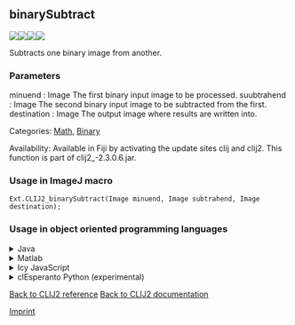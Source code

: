 ## binarySubtract
<img src="images/mini_empty_logo.png"/><img src="images/mini_clij2_logo.png"/><img src="images/mini_clijx_logo.png"/><img src="images/mini_cle_logo.png"/>

Subtracts one binary image from another.

### Parameters

minuend : Image
    The first binary input image to be processed.
suubtrahend : Image
    The second binary input image to be subtracted from the first.
destination : Image
    The output image where results are written into.


Categories: [Math](https://clij.github.io/clij2-docs/reference__math), [Binary](https://clij.github.io/clij2-docs/reference__binary)

Availability: Available in Fiji by activating the update sites clij and clij2.
This function is part of clij2_-2.3.0.6.jar.

### Usage in ImageJ macro
```
Ext.CLIJ2_binarySubtract(Image minuend, Image subtrahend, Image destination);
```


### Usage in object oriented programming languages



<details>

<summary>
Java
</summary>
<pre class="highlight">// init CLIJ and GPU
import net.haesleinhuepf.clij2.CLIJ2;
import net.haesleinhuepf.clij.clearcl.ClearCLBuffer;
CLIJ2 clij2 = CLIJ2.getInstance();

// get input parameters
ClearCLBuffer minuend = clij2.push(minuendImagePlus);
ClearCLBuffer subtrahend = clij2.push(subtrahendImagePlus);
destination = clij2.create(minuend);
</pre>

<pre class="highlight">
// Execute operation on GPU
clij2.binarySubtract(minuend, subtrahend, destination);
</pre>

<pre class="highlight">
// show result
destinationImagePlus = clij2.pull(destination);
destinationImagePlus.show();

// cleanup memory on GPU
clij2.release(minuend);
clij2.release(subtrahend);
clij2.release(destination);
</pre>

</details>



<details>

<summary>
Matlab
</summary>
<pre class="highlight">% init CLIJ and GPU
clij2 = init_clatlab();

% get input parameters
minuend = clij2.pushMat(minuend_matrix);
subtrahend = clij2.pushMat(subtrahend_matrix);
destination = clij2.create(minuend);
</pre>

<pre class="highlight">
% Execute operation on GPU
clij2.binarySubtract(minuend, subtrahend, destination);
</pre>

<pre class="highlight">
% show result
destination = clij2.pullMat(destination)

% cleanup memory on GPU
clij2.release(minuend);
clij2.release(subtrahend);
clij2.release(destination);
</pre>

</details>



<details>

<summary>
Icy JavaScript
</summary>
<pre class="highlight">// init CLIJ and GPU
importClass(net.haesleinhuepf.clicy.CLICY);
importClass(Packages.icy.main.Icy);

clij2 = CLICY.getInstance();

// get input parameters
minuend_sequence = getSequence();
minuend = clij2.pushSequence(minuend_sequence);
subtrahend_sequence = getSequence();
subtrahend = clij2.pushSequence(subtrahend_sequence);
destination = clij2.create(minuend);
</pre>

<pre class="highlight">
// Execute operation on GPU
clij2.binarySubtract(minuend, subtrahend, destination);
</pre>

<pre class="highlight">
// show result
destination_sequence = clij2.pullSequence(destination)
Icy.addSequence(destination_sequence);
// cleanup memory on GPU
clij2.release(minuend);
clij2.release(subtrahend);
clij2.release(destination);
</pre>

</details>



<details>

<summary>
clEsperanto Python (experimental)
</summary>
<pre class="highlight">import pyclesperanto_prototype as cle

cle.binary_subtract(minuend, subtrahend, destination)

</pre>



</details>



[Back to CLIJ2 reference](https://clij.github.io/clij2-docs/reference)
[Back to CLIJ2 documentation](https://clij.github.io/clij2-docs)

[Imprint](https://clij.github.io/imprint)
